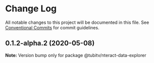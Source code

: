 # Change Log

All notable changes to this project will be documented in this file.
See [Conventional Commits](https://conventionalcommits.org) for commit guidelines.

## 0.1.2-alpha.2 (2020-05-08)

**Note:** Version bump only for package @tubitv/nteract-data-explorer

